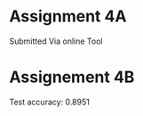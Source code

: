 Assignment 4A
=================

Submitted Via online Tool

Assignement 4B
=================

Test accuracy: 0.8951
